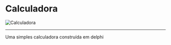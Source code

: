 # Calculadora

![Calculadora](https://i.postimg.cc/prKvQ3Fn/image.webp)

---
Uma simples calculadora construída em delphi
